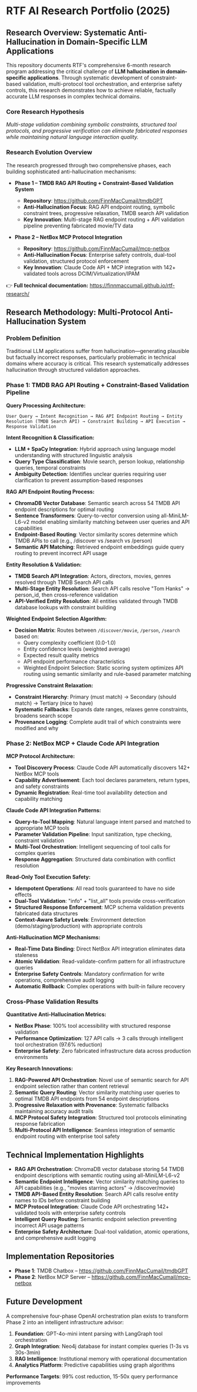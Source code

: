 # RTF AI Research Portfolio (2025)

## Research Overview: Systematic Anti-Hallucination in Domain-Specific LLM Applications

This repository documents RTF's comprehensive 6-month research program addressing the critical challenge of **LLM hallucination in domain-specific applications**. Through systematic development of constraint-based validation, multi-protocol tool orchestration, and enterprise safety controls, this research demonstrates how to achieve reliable, factually accurate LLM responses in complex technical domains.

### Core Research Hypothesis
*Multi-stage validation combining symbolic constraints, structured tool protocols, and progressive verification can eliminate fabricated responses while maintaining natural language interaction quality.*

### Research Evolution Overview
The research progressed through two comprehensive phases, each building sophisticated anti-hallucination mechanisms:

- **Phase 1 – TMDB RAG API Routing + Constraint-Based Validation System**
  - **Repository**: https://github.com/FinnMacCumail/tmdbGPT
  - **Anti-Hallucination Focus**: RAG API endpoint routing, symbolic constraint trees, progressive relaxation, TMDB search API validation
  - **Key Innovation**: Multi-stage RAG endpoint routing + API validation pipeline preventing fabricated movie/TV data

- **Phase 2 – NetBox MCP Protocol Integration**  
  - **Repository**: https://github.com/FinnMacCumail/mcp-netbox
  - **Anti-Hallucination Focus**: Enterprise safety controls, dual-tool validation, structured protocol enforcement
  - **Key Innovation**: Claude Code API + MCP integration with 142+ validated tools across DCIM/Virtualization/IPAM

👉 **Full technical documentation:** https://finnmaccumail.github.io/rtf-research/

## Research Methodology: Multi-Protocol Anti-Hallucination System

### Problem Definition
Traditional LLM applications suffer from hallucination—generating plausible but factually incorrect responses, particularly problematic in technical domains where accuracy is critical. This research systematically addresses hallucination through structured validation approaches.

### Phase 1: TMDB RAG API Routing + Constraint-Based Validation Pipeline

**Query Processing Architecture:**
```
User Query → Intent Recognition → RAG API Endpoint Routing → Entity Resolution (TMDB Search API) → Constraint Building → API Execution → Response Validation
```

**Intent Recognition & Classification:**
- **LLM + SpaCy Integration**: Hybrid approach using language model understanding with structured linguistic analysis
- **Query Type Classification**: Movie search, person lookup, relationship queries, temporal constraints
- **Ambiguity Detection**: Identifies unclear queries requiring user clarification to prevent assumption-based responses

**RAG API Endpoint Routing Process:**
- **ChromaDB Vector Database**: Semantic search across 54 TMDB API endpoint descriptions for optimal routing
- **Sentence Transformers**: Query-to-vector conversion using all-MiniLM-L6-v2 model enabling similarity matching between user queries and API capabilities
- **Endpoint-Based Routing**: Vector similarity scores determine which TMDB APIs to call (e.g., /discover vs /search vs /person)
- **Semantic API Matching**: Retrieved endpoint embeddings guide query routing to prevent incorrect API usage

**Entity Resolution & Validation:**
- **TMDB Search API Integration**: Actors, directors, movies, genres resolved through TMDB Search API calls
- **Multi-Stage Entity Resolution**: Search API calls resolve "Tom Hanks" → person_id, then cross-reference validation
- **API-Verified Entity Resolution**: All entities validated through TMDB database lookups with constraint building

**Weighted Endpoint Selection Algorithm:**
- **Decision Matrix**: Routes between `/discover/movie`, `/person`, `/search` based on:
  - Query complexity coefficient (0.0-1.0)
  - Entity confidence levels (weighted average)
  - Expected result quality metrics
  - API endpoint performance characteristics
  - Weighted Endpoint Selection: Static scoring system optimizes API
  routing using semantic similarity and rule-based parameter matching

**Progressive Constraint Relaxation:**
- **Constraint Hierarchy**: Primary (must match) → Secondary (should match) → Tertiary (nice to have)
- **Systematic Fallbacks**: Expands date ranges, relaxes genre constraints, broadens search scope
- **Provenance Logging**: Complete audit trail of which constraints were modified and why

### Phase 2: NetBox MCP + Claude Code API Integration

**MCP Protocol Architecture:**
- **Tool Discovery Process**: Claude Code API automatically discovers 142+ NetBox MCP tools
- **Capability Advertisement**: Each tool declares parameters, return types, and safety constraints
- **Dynamic Registration**: Real-time tool availability detection and capability matching

**Claude Code API Integration Patterns:**
- **Query-to-Tool Mapping**: Natural language intent parsed and matched to appropriate MCP tools
- **Parameter Validation Pipeline**: Input sanitization, type checking, constraint validation
- **Multi-Tool Orchestration**: Intelligent sequencing of tool calls for complex queries
- **Response Aggregation**: Structured data combination with conflict resolution

**Read-Only Tool Execution Safety:**
- **Idempotent Operations**: All read tools guaranteed to have no side effects
- **Dual-Tool Validation**: "info" + "list_all" tools provide cross-verification
- **Structured Response Enforcement**: MCP schema validation prevents fabricated data structures
- **Context-Aware Safety Levels**: Environment detection (demo/staging/production) with appropriate controls

**Anti-Hallucination MCP Mechanisms:**
- **Real-Time Data Binding**: Direct NetBox API integration eliminates data staleness
- **Atomic Validation**: Read-validate-confirm pattern for all infrastructure queries  
- **Enterprise Safety Controls**: Mandatory confirmation for write operations, comprehensive audit logging
- **Automatic Rollback**: Complex operations with built-in failure recovery

### Cross-Phase Validation Results

**Quantitative Anti-Hallucination Metrics:**
- **NetBox Phase**: 100% tool accessibility with structured response validation
- **Performance Optimization**: 127 API calls → 3 calls through intelligent tool orchestration (97.6% reduction)
- **Enterprise Safety**: Zero fabricated infrastructure data across production environments

**Key Research Innovations:**
1. **RAG-Powered API Orchestration**: Novel use of semantic search for API endpoint selection rather than content retrieval
2. **Semantic Query Routing**: Vector similarity matching user queries to optimal TMDB API endpoints from 54 endpoint descriptions
3. **Progressive Relaxation with Provenance**: Systematic fallbacks maintaining accuracy audit trails
4. **MCP Protocol Safety Integration**: Structured tool protocols eliminating response fabrication
5. **Multi-Protocol API Intelligence**: Seamless integration of semantic endpoint routing with enterprise tool safety

## Technical Implementation Highlights

- **RAG API Orchestration**: ChromaDB vector database storing 54 TMDB endpoint descriptions with semantic routing using all-MiniLM-L6-v2
- **Semantic Endpoint Intelligence**: Vector similarity matching queries to API capabilities (e.g., "movies starring actors" → /discover/movie)
- **TMDB API-Based Entity Resolution**: Search API calls resolve entity names to IDs before constraint building
- **MCP Protocol Integration**: Claude Code API orchestrating 142+ validated tools with enterprise safety controls
- **Intelligent Query Routing**: Semantic endpoint selection preventing incorrect API usage patterns
- **Enterprise Safety Architecture**: Dual-tool validation, atomic operations, and comprehensive audit logging

## Implementation Repositories
- **Phase 1**: TMDB Chatbox – https://github.com/FinnMacCumail/tmdbGPT
- **Phase 2**: NetBox MCP Server – https://github.com/FinnMacCumail/mcp-netbox

## Future Development
A comprehensive four-phase OpenAI orchestration plan exists to transform Phase 2 into an intelligent infrastructure advisor:
1. **Foundation**: GPT-4o-mini intent parsing with LangGraph tool orchestration
2. **Graph Integration**: Neo4j database for instant complex queries (1-3s vs 30s-3min)
3. **RAG Intelligence**: Institutional memory with operational documentation
4. **Analytics Platform**: Predictive capabilities using graph algorithms

**Performance Targets**: 99% cost reduction, 15-50x query performance improvements

